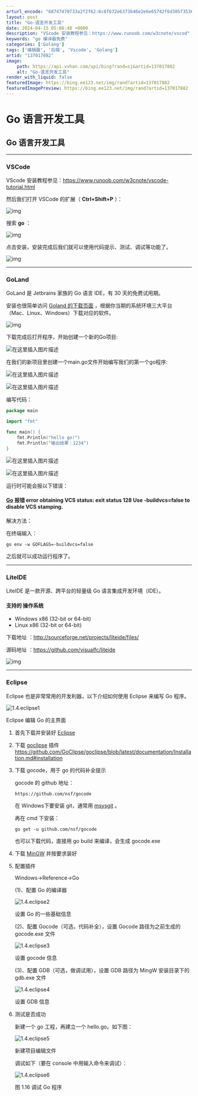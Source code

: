 ```yaml
---
arturl_encode: "68747470733a2f2f62:6c6f672e6373646e2e6e65742f6d305f35363933343033362f:61727469636c652f64657461696c732f313337303137383832"
layout: post
title: "Go-语言开发工具"
date: 2024-04-15 05:08:48 +0800
description: "VScode 安装教程参见：https://www.runoob.com/w3cnote/vscod"
keywords: "go 编译器免费"
categories: ['Golang']
tags: ['编辑器', '后端', 'Vscode', 'Golang']
artid: "137017882"
image:
    path: https://api.vvhan.com/api/bing?rand=sj&artid=137017882
    alt: "Go-语言开发工具"
render_with_liquid: false
featuredImage: https://bing.ee123.net/img/rand?artid=137017882
featuredImagePreview: https://bing.ee123.net/img/rand?artid=137017882
---
```


# Go 语言开发工具

## Go 语言开发工具

---

### VSCode

VScode 安装教程参见：https://www.runoob.com/w3cnote/vscode-tutorial.html

然后我们打开 VSCode 的扩展（
**Ctrl+Shift+P**
）：

![img](https://i-blog.csdnimg.cn/blog_migrate/70f4a2c843751f0733d15debe1df9e58.jpeg)

搜索
**go**
：

![img](https://i-blog.csdnimg.cn/blog_migrate/46edcd86acbaeec9cbad35fa5b1703be.jpeg)

点击安装，安装完成后我们就可以使用代码提示、测试、调试等功能了。

![img](https://i-blog.csdnimg.cn/blog_migrate/bb2f5ed299b2746787bf3c850fee4368.gif)

---

### GoLand

GoLand 是 Jetbrains 家族的 Go 语言 IDE，有 30 天的免费试用期。

安装也很简单访问
[Goland 的下载页面](https://www.jetbrains.com/go/)
，根据你当期的系统环境三大平台（Mac、Linux、Windows）下载对应的软件。

![img](https://i-blog.csdnimg.cn/blog_migrate/587835371285cf9d2ee30f05bfa0fbf4.jpeg)

下载完成后打开程序，开始创建一个新的Go项目:
  
![在这里插入图片描述](https://i-blog.csdnimg.cn/blog_migrate/92586657598772aa9c5151bc7c56ef64.png#pic_center)
  
在我们的新项目里创建一个main.go文件开始编写我们的第一个go程序:
  
![在这里插入图片描述](https://i-blog.csdnimg.cn/blog_migrate/571154faad24515b1119874ac7dfdd93.png#pic_center)
  
![在这里插入图片描述](https://i-blog.csdnimg.cn/blog_migrate/a014dbc9da9eb1242fdcb620c3c7cb9a.png#pic_center)

编写代码：

```go
package main

import "fmt"

func main() {
	fmt.Println("hello go!")
	fmt.Println("输出结果：1234")
}


```

![在这里插入图片描述](https://i-blog.csdnimg.cn/blog_migrate/1b0c719a0b420fd9b6366f49cbd89136.png#pic_center)
  
![在这里插入图片描述](https://i-blog.csdnimg.cn/blog_migrate/b6f3bb59eeb6665c673bc1854b8f04d9.png#pic_center)

运行时可能会报以下错误：

#### [Go](https://so.csdn.net/so/search?q=Go&spm=1001.2101.3001.7020) 报错 error obtaining VCS status: exit status 128 Use -buildvcs=false to disable VCS stamping.

解决方法：

在终端输入：

```
go env -w GOFLAGS=-buildvcs=false

```

之后就可以成功运行程序了。

---

### LiteIDE

LiteIDE 是一款开源、跨平台的轻量级 Go 语言集成开发环境（IDE）。

#### 支持的 操作系统

* Windows x86 (32-bit or 64-bit)
* Linux x86 (32-bit or 64-bit)

下载地址 ：http://sourceforge.net/projects/liteide/files/

源码地址 ：https://github.com/visualfc/liteide

![img](https://i-blog.csdnimg.cn/blog_migrate/fa071f19406ae659ce67f52a1eb8e00b.png)

---

### Eclipse

Eclipse 也是非常常用的开发利器，以下介绍如何使用 Eclipse 来编写 Go 程序。

![1.4.eclipse1](https://i-blog.csdnimg.cn/blog_migrate/f07ce4dd7733610aa3c166e39c3fc6d7.png)

Eclipse 编辑 Go 的主界面

1. 首先下载并安装好
   [Eclipse](http://www.eclipse.org/)
2. 下载
   [goclipse](http://goclipse.github.io/)
   插件 https://github.com/GoClipse/goclipse/blob/latest/documentation/Installation.md#installation
3. 下载 gocode，用于 go 的代码补全提示

   gocode 的 github 地址：

   ```
   https://github.com/nsf/gocode

   ```

   在 Windows下要安装 git，通常用
   [msysgit](https://gitforwindows.org/)
   。

   再在 cmd 下安装：

   ```
   go get -u github.com/nsf/gocode

   ```

   也可以下载代码，直接用 go build 来编译，会生成 gocode.exe
4. 下载
   [MinGW](http://sourceforge.net/projects/mingw/files/MinGW/)
   并按要求装好
5. 配置插件

   Windows->Reference->Go

   (1)、配置 Go 的编译器

   ![1.4.eclipse2](https://i-blog.csdnimg.cn/blog_migrate/256def2fed404fb509d543e944fbd121.png)

   设置 Go 的一些基础信息

   (2)、配置 Gocode（可选，代码补全），设置 Gocode 路径为之前生成的 gocode.exe 文件

   ![1.4.eclipse3](https://i-blog.csdnimg.cn/blog_migrate/8fb2219b648ee2ddeb5cd9451edc5fc2.png)

   设置 gocode 信息

   (3)、配置 GDB（可选，做调试用），设置 GDB 路径为 MingW 安装目录下的 gdb.exe 文件

   ![1.4.eclipse4](https://i-blog.csdnimg.cn/blog_migrate/0092887075f31bd862a984ec44ee2918.png)

   设置 GDB 信息
6. 测试是否成功

   新建一个 go 工程，再建立一个 hello.go。如下图：

   ![1.4.eclipse5](https://i-blog.csdnimg.cn/blog_migrate/2fa4b162bde61b7f0f2f40212e594884.png)

   新建项目编辑文件

   调试如下（要在 console 中用输入命令来调试）：

   ![1.4.eclipse6](https://i-blog.csdnimg.cn/blog_migrate/94c20cea3f8dd5778322e13e7664802e.png)

   图 1.16 调试 Go 程序
